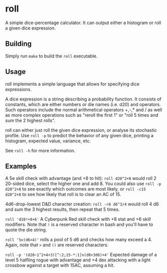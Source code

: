 # roll
A simple dice-percentage calculator. It can output either a histogram or roll a given dice expression.

## Building
Simply run `make` to build the `roll` executable.

## Usage
roll implements a simple language that allows for specifying dice expressions.

A dice expression is a string describing a probability function.
It consists of constants, which are either numbers or die names (i.e. d20) and operators.
Such operators include the normal arithmetical operators +,-,* and / as well as more complex operations such as "reroll the first 1" or "roll 5 times and sum the 2 highest rolls".

roll can either just roll the given dice expression, or analyse its stochastic profile.
Use `roll -p` to predict the behavior of any given dice, printing a histogram, expected value, variance, etc.

See `roll -h` for more information.

## Examples
A 5e skill check with advantage (and +8 to hit):
`roll d20^2+8` would roll 2 20-sided dice, select the higher one and add 8.
You could also use `roll -p d20^2+8` to see exactly which outcomes are most likely,
or `roll -c15 d20^2+8` to see how likely that roll is to clear an AC of 15.

4d6-drop-lowest D&D character creation:
`roll -r6 d6^3/4` would roll 4 d6 and sum the 3 highest results, then repeat that 5 times.

`roll 'd10!+8+6'` A Cyberpunk Red skill check with +8 stat and +6 skill modifiers.
Note that `!` is a reserved character in bash and you'll have to quote the die string.

`roll '5x(d6>4)'` rolls a pool of 5 d6 and checks how many exceed a 4.
Again, note that `>` and `()` are reserved characters.

`roll -p '(d20~1^2+4+3)[^:2;15-*:1]x(d8+3d6)+4'`
Expected damage of a level 5 halfling rogue with advantage and +4 dex attacking with a light crossbow against a target with 15AC, assuming a hit.
